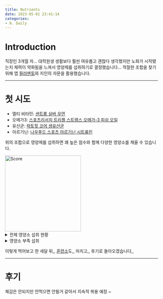 ```yaml
---
title: Nutrients
date: 2023-05-01 23:41:14
categories:
- 0. Daily
---
```

# Introduction

직장인 3개월 차...
대학원생 생활보다 훨씬 여유롭고 괜찮다 생각했지만 노화가 시작됐는지 체력이 약화됨을 느껴서 영양제를 섭취하기로 결정했습니다...
적절한 조합을 찾기 위해 앱 [필라멘토](https://pilamentor.oopy.io/)와 지인의 자문을 활용했습니다.

<!-- More -->

---

# 첫 시도

+ 멀티 비타민: [센트룸 실버 우먼](https://smartstore.naver.com/seungseung2/products/8275737005?NaPm=ct%3Dlh4yasrk%7Cci%3Dcheckout%7Ctr%3Dppc%7Ctrx%3D%7Chk%3Dbcc3567918df723b8cfb32b659d9bfc26039c98c)
+ 오메가3: [스포츠리서치 트리플 스트렝스 오메가-3 피쉬 오일](https://link.coupang.com/a/WO0Ou)
+ 유산균: [락토핏 코어 생유산균](https://link.coupang.com/a/WO0sg)
+ 아르기닌: [나우푸드 스포츠 아르기닌 시트룰린](https://shopping.interpark.com/product/productInfo.do?prdNo=11331933016)

위의 조합으로 영양제를 섭취하면 꽤 높은 점수와 함께 다양한 영양소를 채울 수 있습니다.

<img width="250" alt="Score" src="/images/nutrients/235473372-eaa34290-3f96-4c72-86ae-988e6b90411f.png">

<details>
<summary>
전체 영양소 섭취 현황
</summary>

<img width="493" alt="전체 영양소 섭취 현황" src="/images/nutrients/235473362-5bb59579-34ea-41b5-8744-b38511967f10.png">

</details>

<details>
<summary>
영양소 부족 섭취
</summary>

<img width="218" alt="영양소 부족 섭취" src="/images/nutrients/235473397-06d30833-36d8-4453-99a3-e60d43e7ad0e.png">

</details>

이렇게 먹어보고 한 세달 뒤,, [훈련소](https://zerohertz.github.io/professional-research-agent-train/)도,, 마치고,, 후기로 돌아오겠습니다,,

---

# 후기

체감은 안되지만 안먹으면 안될거 같아서 지속적 복용 예정 ~